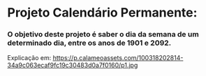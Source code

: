 # Projeto Calendário Permanente:    

### O objetivo deste projeto é saber o dia da semana de um determinado dia, entre os anos de 1901 e 2092.    

Explicação em: https://p.calameoassets.com/100318202814-34a9c063ecaf9fc19c30483d0a7f0160/p1.jpg    
